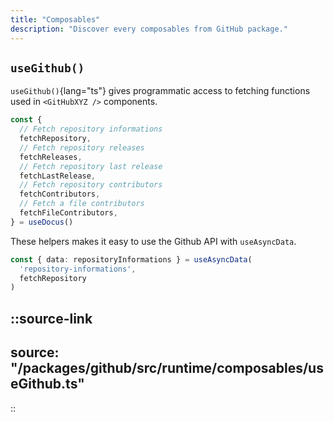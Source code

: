 ```yaml
---
title: "Composables"
description: "Discover every composables from GitHub package."
---
```


## `useGithub()`

`useGithub()`{lang="ts"} gives programmatic access to fetching functions used in `<GitHubXYZ />` components.

```ts
const {
  // Fetch repository informations
  fetchRepository,
  // Fetch repository releases
  fetchReleases,
  // Fetch repository last release
  fetchLastRelease,
  // Fetch repository contributors
  fetchContributors,
  // Fetch a file contributors
  fetchFileContributors,
} = useDocus()
```

These helpers makes it easy to use the Github API with `useAsyncData`.

```ts
const { data: repositoryInformations } = useAsyncData(
  'repository-informations',
  fetchRepository
)
```

::source-link
---
source: "/packages/github/src/runtime/composables/useGithub.ts"
---
::
